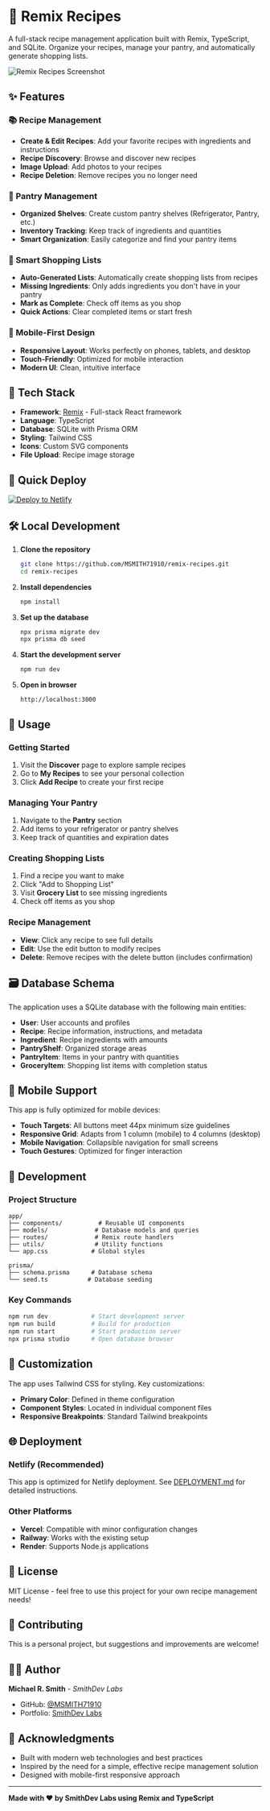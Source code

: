# 🍳 Remix Recipes

A full-stack recipe management application built with Remix, TypeScript, and SQLite. Organize your recipes, manage your pantry, and automatically generate shopping lists.

![Remix Recipes Screenshot](screenshot.png)

## ✨ Features

### 📚 Recipe Management
- **Create & Edit Recipes**: Add your favorite recipes with ingredients and instructions
- **Recipe Discovery**: Browse and discover new recipes
- **Image Upload**: Add photos to your recipes
- **Recipe Deletion**: Remove recipes you no longer need

### 🥫 Pantry Management
- **Organized Shelves**: Create custom pantry shelves (Refrigerator, Pantry, etc.)
- **Inventory Tracking**: Keep track of ingredients and quantities
- **Smart Organization**: Easily categorize and find your pantry items

### 🛒 Smart Shopping Lists
- **Auto-Generated Lists**: Automatically create shopping lists from recipes
- **Missing Ingredients**: Only adds ingredients you don't have in your pantry
- **Mark as Complete**: Check off items as you shop
- **Quick Actions**: Clear completed items or start fresh

### 📱 Mobile-First Design
- **Responsive Layout**: Works perfectly on phones, tablets, and desktop
- **Touch-Friendly**: Optimized for mobile interaction
- **Modern UI**: Clean, intuitive interface

## 🚀 Tech Stack

- **Framework**: [Remix](https://remix.run/) - Full-stack React framework
- **Language**: TypeScript
- **Database**: SQLite with Prisma ORM
- **Styling**: Tailwind CSS
- **Icons**: Custom SVG components
- **File Upload**: Recipe image storage

## 🚀 Quick Deploy

<!-- Deployment trigger comment -->

[![Deploy to Netlify](https://www.netlify.com/img/deploy/button.svg)](https://app.netlify.com/start/deploy?repository=https://github.com/MSMITH71910/remix-recipes)

## 🛠️ Local Development

1. **Clone the repository**
   ```bash
   git clone https://github.com/MSMITH71910/remix-recipes.git
   cd remix-recipes
   ```

2. **Install dependencies**
   ```bash
   npm install
   ```

3. **Set up the database**
   ```bash
   npx prisma migrate dev
   npx prisma db seed
   ```

4. **Start the development server**
   ```bash
   npm run dev
   ```

5. **Open in browser**
   ```
   http://localhost:3000
   ```

## 📖 Usage

### Getting Started
1. Visit the **Discover** page to explore sample recipes
2. Go to **My Recipes** to see your personal collection
3. Click **Add Recipe** to create your first recipe

### Managing Your Pantry
1. Navigate to the **Pantry** section
2. Add items to your refrigerator or pantry shelves
3. Keep track of quantities and expiration dates

### Creating Shopping Lists
1. Find a recipe you want to make
2. Click "Add to Shopping List" 
3. Visit **Grocery List** to see missing ingredients
4. Check off items as you shop

### Recipe Management
- **View**: Click any recipe to see full details
- **Edit**: Use the edit button to modify recipes
- **Delete**: Remove recipes with the delete button (includes confirmation)

## 🗃️ Database Schema

The application uses a SQLite database with the following main entities:

- **User**: User accounts and profiles
- **Recipe**: Recipe information, instructions, and metadata
- **Ingredient**: Recipe ingredients with amounts
- **PantryShelf**: Organized storage areas
- **PantryItem**: Items in your pantry with quantities
- **GroceryItem**: Shopping list items with completion status

## 📱 Mobile Support

This app is fully optimized for mobile devices:

- **Touch Targets**: All buttons meet 44px minimum size guidelines
- **Responsive Grid**: Adapts from 1 column (mobile) to 4 columns (desktop)
- **Mobile Navigation**: Collapsible navigation for small screens
- **Touch Gestures**: Optimized for finger interaction

## 🔧 Development

### Project Structure
```
app/
├── components/          # Reusable UI components
├── models/             # Database models and queries
├── routes/             # Remix route handlers
├── utils/              # Utility functions
└── app.css            # Global styles

prisma/
├── schema.prisma      # Database schema
└── seed.ts           # Database seeding
```

### Key Commands
```bash
npm run dev            # Start development server
npm run build          # Build for production
npm run start          # Start production server
npx prisma studio      # Open database browser
```

## 🎨 Customization

The app uses Tailwind CSS for styling. Key customizations:

- **Primary Color**: Defined in theme configuration
- **Component Styles**: Located in individual component files
- **Responsive Breakpoints**: Standard Tailwind breakpoints

## 🌐 Deployment

### Netlify (Recommended)
This app is optimized for Netlify deployment. See [DEPLOYMENT.md](DEPLOYMENT.md) for detailed instructions.

### Other Platforms
- **Vercel**: Compatible with minor configuration changes
- **Railway**: Works with the existing setup  
- **Render**: Supports Node.js applications

## 📄 License

MIT License - feel free to use this project for your own recipe management needs!

## 🤝 Contributing

This is a personal project, but suggestions and improvements are welcome!

## 👨‍💻 Author

**Michael R. Smith** - *SmithDev Labs*
- GitHub: [@MSMITH71910](https://github.com/MSMITH71910)
- Portfolio: [SmithDev Labs](https://github.com/MSMITH71910)

## 🙏 Acknowledgments

- Built with modern web technologies and best practices
- Inspired by the need for a simple, effective recipe management solution
- Designed with mobile-first responsive approach

---

**Made with ❤️ by SmithDev Labs using Remix and TypeScript**